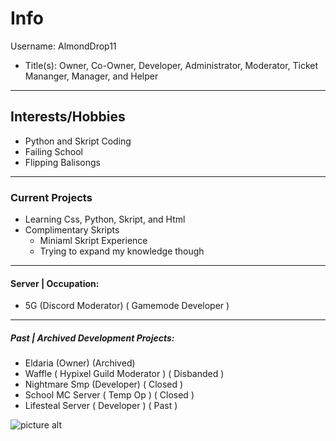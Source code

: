 # Info #
Username: AlmondDrop11
* Title(s): Owner, Co-Owner, Developer, Administrator, Moderator, Ticket Mananger, Manager, and Helper

- - - -

## Interests/Hobbies ##

* Python and Skript Coding
* Failing School
* Flipping Balisongs

- - - -

### Current Projects ###

* Learning Css, Python, Skript, and Html
* Complimentary Skripts
  * Miniaml Skript Experience
  * Trying to expand my knowledge though

- - - -

#### Server | Occupation: ####

* 5G (Discord Moderator) ( Gamemode Developer )

- - - -

##### Past | Archived Development Projects: #####

* Eldaria (Owner) (Archived)
* Waffle ( Hypixel Guild Moderator ) ( Disbanded )
* Nightmare Smp (Developer) ( Closed )
* School MC Server ( Temp Op ) ( Closed )
* Lifesteal Server ( Developer ) ( Past ) 


![picture alt](http://via.placeholder.com/200x150 "Title is optional")
